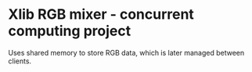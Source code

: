 <h1>Xlib RGB mixer - concurrent computing project</h1>

Uses shared memory to store RGB data, which is later managed between clients.
